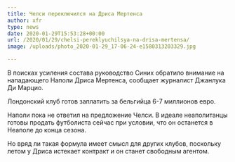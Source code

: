```yaml
---
title: Челси переключился на Дриса Мертенса
author: xfr
type: news
date: 2020-01-29T15:53:28+00:00
url: /2020/01/29/chelsi-pereklyuchilsya-na-drisa-mertensa/
image: /uploads/photo_2020-01-29_17-06-24-e1580313203329.jpg

---
```

В поисках усиления состава руководство Синих обратило внимание на нападающего Наполи Дриса Мертенса, сообщает журналист Джанлука Ди Марцио.

Лондонский клуб готов заплатить за бельгийца 6-7 миллионов евро.

Наполи пока не ответил на предложение Челси. В идеале неаполитанцы готовы продать футболиста сейчас при условии, что он останется в Неаполе до конца сезона.

Но вряд ли такая формула имеет смысл для других клубов, поскольку летом у Дриса истекает контракт и он станет свободным агентом.